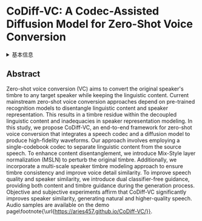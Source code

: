 # CoDiff-VC: A Codec-Assisted Diffusion Model for Zero-Shot Voice Conversion

<details>
<summary>基本信息</summary>

- 标题: "CoDiff-VC: A Codec-Assisted Diffusion Model for Zero-Shot Voice Conversion."
- 作者:
  - 01 Yuke Li
  - 02 Xinfa Zhu
  - 03 Hanzhao Li
  - 04 JiXun Yao
  - 05 WenJie Tian
  - 06 XiPeng Yang
  - 07 YunLin Chen
  - 08 Zhifei Li
  - 09 Lei Xie
- 链接:
  - [ArXiv](https://arxiv.org/abs/2411.18918v3)
  - [Publication]()
  - [Github]()
  - [Demo]()
- 文件:
  - [ArXiv:2411.18918v1](D:\Speech\Sapphire-TTS-Collection\Models\-VC\_PDF\2024.11.28_2411.18918v1_CoDiff-VC__A_Codec-Assisted_Diffusion_Model_for_Zero-Shot_Voice_Conversion.pdf)
  - [ArXiv:2411.18918v2](D:\Speech\Sapphire-TTS-Collection\Models\-VC\_PDF\2024.11.28_2411.18918v2_CoDiff-VC__A_Codec-Assisted_Diffusion_Model_for_Zero-Shot_Voice_Conversion.pdf)
  - [ArXiv:2411.18918v3](D:\Speech\Sapphire-TTS-Collection\Models\-VC\_PDF\2024.11.28_2411.18918v3_CoDiff-VC__A_Codec-Assisted_Diffusion_Model_for_Zero-Shot_Voice_Conversion.pdf)
  - [Publication] #TODO

</details>

## Abstract

Zero-shot voice conversion (VC) aims to convert the original speaker's timbre to any target speaker while keeping the linguistic content.
Current mainstream zero-shot voice conversion approaches depend on pre-trained recognition models to disentangle linguistic content and speaker representation.
This results in a timbre residue within the decoupled linguistic content and inadequacies in speaker representation modeling. 
In this study, we propose CoDiff-VC, an end-to-end framework for zero-shot voice conversion that integrates a speech codec and a diffusion model to produce high-fidelity waveforms.
Our approach involves employing a single-codebook codec to separate linguistic content from the source speech.
To enhance content disentanglement, we introduce Mix-Style layer normalization (MSLN) to perturb the original timbre.
Additionally, we incorporate a multi-scale speaker timbre modeling approach to ensure timbre consistency and improve voice detail similarity.
To improve speech quality and speaker similarity, we introduce dual classifier-free guidance, providing both content and timbre guidance during the generation process.
Objective and subjective experiments affirm that CoDiff-VC significantly improves speaker similarity, generating natural and higher-quality speech. 
Audio samples are available on the demo page\footnote{\url{https://aries457.github.io/CoDiff-VC/}}.
